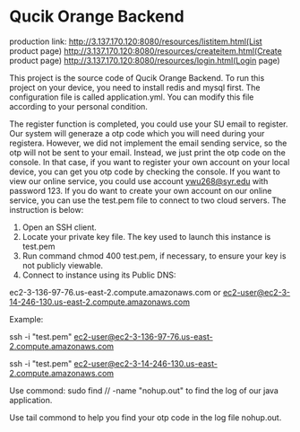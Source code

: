 # Qucik Orange Backend
production link:
http://3.137.170.120:8080/resources/listitem.html(List product page)
http://3.137.170.120:8080/resources/createitem.html(Create product page)
http://3.137.170.120:8080/resources/login.html(Login page)

This project is the source code of Qucik Orange Backend. To run this project on your device, you need to install redis and mysql first. The configuration file is called application.yml.
You can modify this file according to your personal condition.

The register function is completed, you could use your SU email to register. Our system will generaze a otp code which you will need during your registera. 
However, we did not implement the email sending service, so the otp will not be sent to your email. Instead, we just print the otp code on the console. 
In that case, if you want to register your own account on your local device, you can get you otp code by checking the console. If you want to view our online service, 
you could use account ywu268@syr.edu with password 123. If you do want to create your own account on our online service, you can use the test.pem file to connect to two cloud
servers.
The instruction is below:
1. Open an SSH client.
2. Locate your private key file. The key used to launch this instance is test.pem
3. Run command chmod 400 test.pem, if necessary, to ensure your key is not publicly viewable.
4. Connect to instance using its Public DNS:

 ec2-3-136-97-76.us-east-2.compute.amazonaws.com
 or
 ec2-user@ec2-3-14-246-130.us-east-2.compute.amazonaws.com
 
Example:

ssh -i "test.pem" ec2-user@ec2-3-136-97-76.us-east-2.compute.amazonaws.com 

ssh -i "test.pem" ec2-user@ec2-3-14-246-130.us-east-2.compute.amazonaws.com
 
 Use commond: sudo find // -name "nohup.out" to find the log of our java application. 
 
 Use tail commond to help you find your otp code in the log file nohup.out.
 
 

